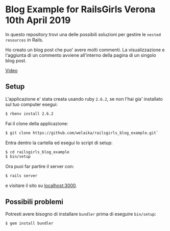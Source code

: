 # Blog Example for RailsGirls Verona 10th April 2019

In questo repository trovi una delle possibili soluzioni per gestire le `nested resources` in Rails.

Ho creato un blog post che puo' avere molti commenti. La visualizzazione e l'aggiunta di un commento avviene
all'interno della pagina di un singolo blog post.

[Video](https://cl.ly/8eb5d2cb4343)

## Setup

L'applicazione e' stata creata usando ruby `2.6.2`, se non l'hai gia' installato sul tuo computer esegui:

```bash
$ rbenv install 2.6.2
```

Fai il clone della applicazione:

```bash
$ git clone https://github.com/welaika/railsgirls_blog_example.git`
```

Entra dentro la cartella ed esegui lo script di setup:

```bash
$ cd railsgirls_blog_example
$ bin/setup
```

Ora puoi far partire il server con:

```bash
$ rails server
```

e visitare il sito su [localhost:3000](http://localhost:3000).

## Possibili problemi

Potresti avere bisogno di installare `bundler` prima di eseguire `bin/setup`:

```bash
$ gem install bundler
```
